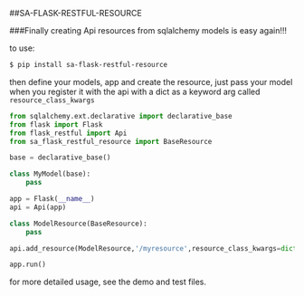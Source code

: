 ##SA-FLASK-RESTFUL-RESOURCE

###Finally creating Api resources from sqlalchemy models is easy again!!!

to use: 

```bash
$ pip install sa-flask-restful-resource
```

then define your models, app and create the resource,
just pass your model when you register it with the api 
with a dict as a keyword arg called `resource_class_kwargs`

```python
from sqlalchemy.ext.declarative import declarative_base
from flask import Flask
from flask_restful import Api
from sa_flask_restful_resource import BaseResource

base = declarative_base()

class MyModel(base):
    pass

app = Flask(__name__)
api = Api(app)

class ModelResource(BaseResource):
    pass

api.add_resource(ModelResource,'/myresource',resource_class_kwargs=dict(model=MyModel))

app.run()

```

for more detailed usage, see the demo and test files.

